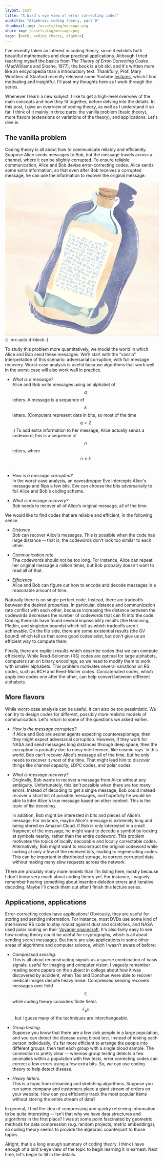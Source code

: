 ```yaml
---
layout: post
title: "A bird's eye view of error correcting codes"
subtitle: "Algebraic coding theory, part 0"
thumbnail-img: /assets/img/message.png
share-img: /assets/img/message.png
tags: [math, coding theory, algebra]
---
```

I've recently taken an interest in coding theory, since it exhibits both beautiful mathematics and clear practical applications. Although I tried teaching myself the basics from *The Theory of Error-Correcting Codes* (MacWilliams and Sloane, 1977), the book is a bit old, and it's written more like an encyclopedia than a introductory text. Thankfully, Prof. Mary Wootters of Stanford recently released some Youtube [lectures](https://www.youtube.com/watch?v=vfjN7MmSB6g&list=PLkvhuSoxwjI_UudECvFYArvG0cLbFlzSr), which I find motivating and insightful. I'll post my thoughts here as I work through the series.

Whenever I learn a new subject, I like to get a high-level overview of the main concepts and how they fit together, before delving into the details. In this post, I give an overview of coding theory, as well as I understand it so far. I think of it mainly in three parts: the vanilla problem (basic theory), more flavors (extensions or variations of the theory), and applications. Let's dive in.

## The vanilla problem
Coding theory is all about how to communicate reliably and efficiently. Suppose Alice sends messages to Bob, but the message travels across a channel, where it can be slightly corrupted. To ensure reliable communication, Alice and Bob devise error-correcting codes. Alice sends some extra information, so that even after Bob receives a corrupted message, he can use the information to recover the original message.

![message](/assets/img/message.png){: .mx-auto.d-block :}

To study this problem more quantitatively, we model the world in which Alice and Bob send these messages. We'll start with the "vanilla" interpretation of this scenario: adversarial corruption, with full message recovery. Worst-case analysis is useful because algorithms that work well in the worst-case will also work well in practice.

* *What is a message?*  
  Alice and Bob write messages using an alphabet of $$q$$ letters. A message is a sequence of $$k$$ letters. (Computers represent data in bits, so most of the time $$q=2$$.) To add extra information to her message, Alice actually sends a codeword; this is a sequence of $$n$$ letters, where $$n \geq k$$.

* *How is a message corrupted?*  
  In the worst-case analysis, an eavesdropper Eve intercepts Alice's message and flips a few bits. Eve can choose the bits adversarially to foil Alice and Bob's coding scheme.

* *What is message recovery?*  
  Bob needs to recover all of Alice's original message, all of the time.

We would like to find codes that are reliable and efficient, in the following sense.

* *Distance*  
  Bob can recover Alice's messages. This is possible when the code has large distance -- that is, the codewords don't look too similar to each other.

* *Communication rate*  
  The codewords should not be too long. For instance, Alice can repeat her original message a million times, but Bob probably doesn't want to read all of that.

* *Efficiency*  
  Alice and Bob can figure out how to encode and decode messages in a reasonable amount of time.

Naturally there is no single perfect code. Instead, there are tradeoffs between the desired properties. In particular, distance and communication rate conflict with each other, because increasing the distance between the codewords decreases the number of codewords that can fit into the code. Coding theorists have found several impossibility results (the Hamming, Plotkin, and singleton bounds) which tell us which tradeoffs aren't achievable. On the flip side, there are some existential results (the GV bound) which tell us that some good codes exist, but don't give us an efficient way to compute them.

Finally, there are explicit results which describe codes that we can compute efficiently. While Reed-Solomon (RS) codes are optimal for large alphabets, computers run on binary encodings, so we need to modify them to work with smaller alphabets. This problem motivates several variations on RS codes, such as BCH and Reed-Muller codes. Concatenated codes, which apply two codes one after the other, can help convert between different alphabets.

## More flavors
While worst-case analysis can be useful, it can also be too pessimistic. We can try to design codes for different, possibly more realistic models of communication. Let's return to some of the questions we asked earlier.

* *How is the message corrupted?*  
  If Alice and Bob are secret agents expecting counterespionage, then they might expect adversarial corruption. However, if they work for NASA and send messages long distances through deep space, then the corruption is probably due to noisy interference, like cosmic rays. In this world, Bob can't recover Alice's message all of the time, but he only needs to recover it *most* of the time. That might lead him to discover things like channel capacity, LDPC codes, and polar codes.

* *What is message recovery?*  
  Originally, Bob wants to recover a message from Alice without any ambiguity. Unfortunately, this isn't possible when there are too many errors. Instead of decoding to get a single message, Bob could instead recover a short list of possible messages, and hopefully he would be able to infer Alice's true message based on other context. This is the topic of list decoding.

  In addition, Bob might be interested in bits and pieces of Alice's message. For instance, maybe Alice's message is extremely long and being stored on Amazon Cloud. If Bob is only interested in a small fragment of the message, he might want to decode a symbol by looking at symbols nearby, rather than the entire codeword. This problem motivates the topics of locally decodable and locally correctable codes. Alternatively, Bob might want to reconstruct the original codeword while looking at only a few of the received bits, leading to regenerating codes. This can be important in distributed storage, to correct corrupted data without making many slow requests across the network.

There are probably many more models than I'm listing here, mostly because I don't know very much about coding theory yet. For instance, I vaguely remember hearing something about insertion-deletion errors and iterative decoding. Maybe I'll check them out after I finish this lecture series.

## Applications, applications
Error-correcting codes have applications! Obviously, they are useful for storing and sending information. For instance, most DVDs use some kind of interleaved RS code to stay robust against dust and scratches, and NASA used polar coding on their [Voyager spacecraft](https://ntrs.nasa.gov/api/citations/20190032330/downloads/20190032330.pdf). It's also fairly easy to see how coding theory could be useful for cryptography, which is all about sending secret messages. But there are also applications in some other areas of algorithms and computer science, which I wasn't aware of before:

* *Compressed sensing.*  
  This is all about reconstructing signals as a sparse combination of basis signals, useful for imaging and computer vision. I vaguely remember reading some papers on the subject in college about how it was discovered by accident, when Tao and Donohue were able to recover medical images despite heavy noise. Compressed sensing recovers messages over field $$\mathbb{C}$$ while coding theory considers finite fields $$\mathbb{F}_{p^k}$$, but I guess many of the techniques are interchangeable.

* *Group testing.*  
  Suppose you know that there are a few sick people in a large population, and you can detect the disease using blood test. Instead of testing each person individually, it's far more efficient to arrange the people into different groups, then test each group with a single blood sample. The connection is pretty clear -- whereas group testing detects a few anomalies within a population with few tests, error correcting codes can correct a few errors using a few extra bits. So, we can use coding theory to help detect disease.

* *Heavy hitters.*  
  This is a topic from streaming and sketching algorithms. Suppose you run some company and customers place a giant stream of orders on your website. How can you efficiently track the most popular items without storing the entire stream of data?

In general, I find the idea of compressing and quicky retrieving information to be quite interesting -- isn't that why we have data structures and algorithms in the first place? I was at some point fascinated by geometric methods for data compression (e.g. random projects, metric embeddings), so coding theory seems to provide the algebraic counterpart to those topics.

Alright, that's a long enough summary of coding theory. I think I have enough of a bird's-eye view of the topic to begin learning it in earnest. Next time, let's begin to fill in the details.
